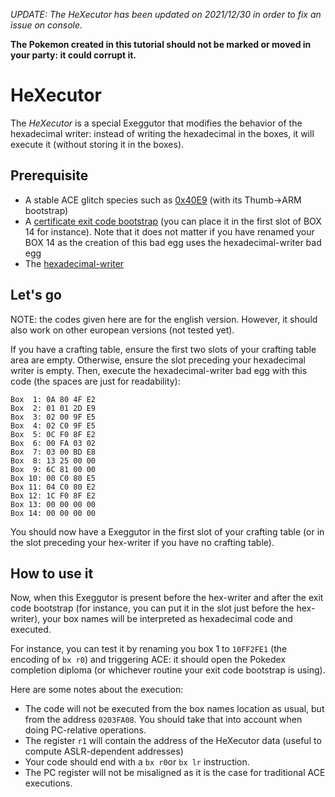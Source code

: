 *UPDATE: The HeXecutor has been updated on 2021/12/30 in order to fix an issue on console.*

**The Pokemon created in this tutorial should not be marked or moved in your party: it could corrupt it.**

# HeXecutor

The *HeXecutor* is a special Exeggutor that modifies the behavior of the hexadecimal writer: instead of writing the hexadecimal in the boxes, it will execute it (without storing it in the boxes).

## Prerequisite

- A stable ACE glitch species such as [0x40E9](stable-ace.md) (with its Thumb->ARM bootstrap)
- A [certificate exit code bootstrap](exit-code.md) (you can place it in the first slot of BOX 14 for instance). Note that it does not matter if you have renamed your BOX 14 as the creation of this bad egg uses the hexadecimal-writer bad egg
- The [hexadecimal-writer](hex-writer.md)

## Let's go

NOTE: the codes given here are for the english version. However, it should also work on other european versions (not tested yet).

If you have a crafting table, ensure the first two slots of your crafting table area are empty. Otherwise, ensure the slot preceding your hexadecimal writer is empty. Then, execute the hexadecimal-writer bad egg with this code (the spaces are just for readability):

```
Box  1: 0A 80 4F E2
Box  2: 01 01 2D E9
Box  3: 02 00 9F E5
Box  4: 02 C0 9F E5
Box  5: 0C F0 8F E2
Box  6: 00 FA 03 02
Box  7: 03 00 BD E8
Box  8: 13 25 00 00
Box  9: 6C 81 00 00
Box 10: 00 C0 80 E5
Box 11: 04 C0 80 E2
Box 12: 1C F0 8F E2
Box 13: 00 00 00 00
Box 14: 00 00 00 00
```

You should now have a Exeggutor in the first slot of your crafting table (or in the slot preceding your hex-writer if you have no crafting table).

## How to use it

Now, when this Exeggutor is present before the hex-writer and after the exit code bootstrap
(for instance, you can put it in the slot just before the hex-writer),
your box names will be interpreted as hexadecimal code and executed.

For instance, you can test it by renaming you box 1 to `10FF2FE1` (the encoding of `bx r0`)
and triggering ACE: it should open the Pokedex completion diploma (or whichever routine your exit code bootstrap is using).

Here are some notes about the execution:
- The code will not be executed from the box names location as usual, but from the address
`0203FA08`. You should take that into account when doing PC-relative operations.
- The register `r1` will contain the address of the HeXecutor data (useful to compute ASLR-dependent addresses)
- Your code should end with a `bx r0`or `bx lr` instruction.
- The PC register will not be misaligned as it is the case for traditional ACE executions.
